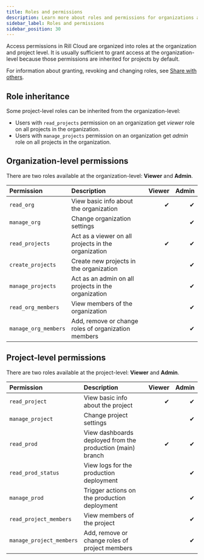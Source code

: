 ```yaml
---
title: Roles and permissions
description: Learn more about roles and permissions for organizations and projects in Rill Cloud
sidebar_label: Roles and permissions
sidebar_position: 30
---
```


Access permissions in Rill Cloud are organized into roles at the organization and project level. It is usually sufficient to grant access at the organization-level because those permissions are inherited for projects by default. 

For information about granting, revoking and changing roles, see [Share with others](./user-management.md).

## Role inheritance

Some project-level roles can be inherited from the organization-level:

- Users with `read_projects` permission on an organization get *viewer* role on all projects in the organization.
- Users with `manage_projects` permission on an organization get *admin* role on all projects in the organization.

## Organization-level permissions

There are two roles available at the organization-level: **Viewer** and **Admin**.

| Permission           | Description                                         | Viewer | Admin |
| :------------------- | :-------------------------------------------------- | -----: | ----: |
| `read_org`           | View basic info about the organization              |      ✔ |     ✔ |
| `manage_org`         | Change organization settings                        |        |     ✔ |
| `read_projects`      | Act as a viewer on all projects in the organization |      ✔ |     ✔ |
| `create_projects`    | Create new projects in the organization             |        |     ✔ |
| `manage_projects`    | Act as an admin on all projects in the organization |        |     ✔ |
| `read_org_members`   | View members of the organization                    |        |     ✔ |
| `manage_org_members` | Add, remove or change roles of organization members |        |     ✔ |

## Project-level permissions

There are two roles available at the project-level: **Viewer** and **Admin**.

| Permission               | Description                                                | Viewer | Admin |
| :----------------------- | :--------------------------------------------------------- | -----: | ----: |
| `read_project`           | View basic info about the project                          |      ✔ |     ✔ |
| `manage_project`         | Change project settings                                    |        |     ✔ |
| `read_prod`              | View dashboards deployed from the production (main) branch |      ✔ |     ✔ |
| `read_prod_status`       | View logs for the production deployment                    |        |     ✔ |
| `manage_prod`            | Trigger actions on the production deployment               |        |     ✔ |
| `read_project_members`   | View members of the project                                |        |     ✔ |
| `manage_project_members` | Add, remove or change roles of project members             |        |     ✔ |
<!--
| `read_dev`               | View dashboards deployed from non-production branches      |        |     ✔ |
| `read_dev_status`        | View logs for non-production deployments                   |        |     ✔ |
| `manage_dev`             | Trigger actions on non-production deployments              |        |     ✔ |
 -->
